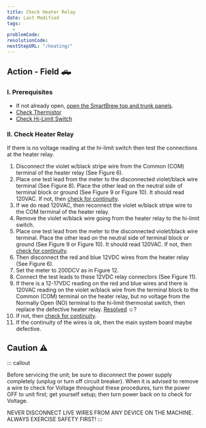 ```yaml
---
title: Check Heater Relay
date: Last Modified 
tags:
  - 
problemCode: 
resolutionCode: 
nextStepURL: "/heating/"
---
```

## Action - Field 🛻

### I. Prerequisites

- If not already open, [open the SmartBrew top and trunk panels](/smartbrew/kb/open-smartbrew/).
- [Check Thermistor](/smartbrew/kb/check-thermistor/)
- [Check Hi-Limit Switch](/smartbrew/kb/check-hi-limit/)

### II. Check Heater Relay

If there is no voltage reading at the hi-limit switch then test the connections at the heater relay.

1. Disconnect the violet w/black stripe wire from the Common (COM) terminal of the heater relay (See Figure 6).
2. Place one test lead from the meter to the disconnected violet/black wire terminal (See Figure 8). Place the other lead on the neutral side of terminal block or ground (See Figure 9 or Figure 10). It should read 120VAC. If not, then [check for continuity](/smartbrew/kb/check-continuity-heater-wiring/).
3. If we do read 120VAC, then reconnect the violet w/black stripe wire to the COM terminal of the heater relay.
4. Remove the violet w/black wire going from the heater relay to the hi-limit switch.
5. Place one test lead from the meter to the disconnected violet/black wire terminal. Place the other lead on the neutral side of terminal block or ground (See Figure 9 or Figure 10). It should read 120VAC. If not, then [check for continuity](/smartbrew/kb/check-continuity-heater-wiring/).
6. Then disconnect the red and blue 12VDC wires from the heater relay (See Figure 6). 
7. Set the meter to 200DCV as in Figure 12.
8. Connect the test leads to these 12VDC relay connectors (See Figure 11).
9. If there is a 12-17VDC reading on the red and blue wires and there is 120VAC reading on the violet w/black wire from the terminal block to the Common (COM) terminal on the heater relay, but no voltage from the Normally Open (NO) terminal to the hi-limit thermostat switch, then replace the defective heater relay. [Resolved](/smartbrew/kb/resolutions#303) ☺️?
10. If not, then [check for continuity](/smartbrew/kb/check-continuity-heater-wiring/).
11. If the continuity of the wires is ok, then the main system board maybe defective.

##  Caution ⚠️

::: callout

Before servicing the unit; be sure to disconnect the power supply completely (unplug or turn off circuit breaker). When it is advised to remove a wire to check for Voltage throughout these procedures, turn the power OFF to unit first; get yourself setup; then turn power back on to check for Voltage.

NEVER DISCONNECT LIVE WIRES FROM ANY DEVICE ON THE MACHINE. ALWAYS EXERCISE SAFETY FIRST!
:::
